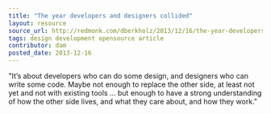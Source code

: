 ```yaml
---
title: "The year developers and designers collided"
layout: resource
source_url: http://redmonk.com/dberkholz/2013/12/16/the-year-developers-and-designers-collided/
tags: design development opensource article
contributor: dam
posted_date: 2013-12-16
---
```


"It’s about developers who can do some design, and designers who can write some code. Maybe not enough to replace the other side, at least not yet and not with existing tools … but enough to have a strong understanding of how the other side lives, and what they care about, and how they work."